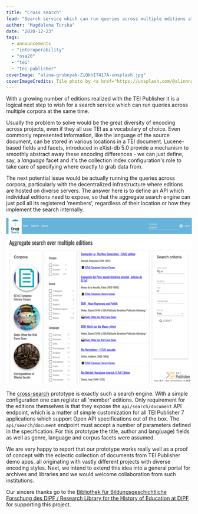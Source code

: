 ```yaml
---
title: "Cross search"
lead: "Search service which can run queries across multiple editions at the same time"
author: "Magdalena Turska"
date: "2020-12-23"
tags: 
  - announcements
  - "interoperability"
  - "osa20"
  - "tei"
  - "tei-publisher"
coverImage: "alina-grubnyak-ZiQkhI7417A-unsplash.jpg"
coverImageCredits: Tile photo by <a href="https://unsplash.com/@alinnnaaaa?utm_source=unsplash&utm_medium=referral&utm_content=creditCopyText" target="unsplash">Alina Grubnyak</a> on <a href="https://unsplash.com/s/photos/connection?utm_source=unsplash&utm_medium=referral&utm_content=creditCopyText" target="unsplash">Unsplash</a>
---
```


With a growing number of editions realized with the TEI Publisher it is a logical next step to wish for a search service which can run queries across multiple corpora at the same time.

Usually the problem to solve would be the great diversity of encoding across projects, even if they all use TEI as a vocabulary of choice. Even commonly represented information, like the language of the source document, can be stored in various locations in a TEI document. Lucene-based fields and facets, introduced in eXist-db 5.0 provide a mechanism to smoothly abstract away these encoding differences - we can just define, say, a _language_ facet and it's the collection index configuration's role to take care of specifying where exactly to grab data from.

The next potential issue would be actually running the queries across corpora, particularly with the decentralized infrastructure where editions are hosted on diverse servers. The answer here is to define an API which individual editions need to expose, so that the aggregate search engine can just poll all its registered 'members', regardless of their location or how they implement the search internally.

![Cross-search results page](/img/cross-results-1024x914.png)

The [cross-search](https://tei-publisher.org/exist/apps/cross-search/index.html) prototype is exactly such a search engine. With a simple configuration one can register all 'member' editions. Only requirement for the editions themselves is that they expose the `api/search/document` API endpoint, which is a matter of simple customization for all TEI Publisher 7 applications which support Open API specifications out of the box. The `api/search/document` endpoint must accept a number of parameters defined in the specification. For this prototype the title, author and lang(uage) fields as well as genre, language and corpus facets were assumed.

We are very happy to report that our prototype works really well as a proof of concept with the eclectic collection of documents from TEI Publisher demo apps, all originating with vastly different projects with diverse encoding styles. Next, we intend to extend this idea into a general portal for archives and libraries and we would welcome collaboration from such institutions.

Our sincere thanks go to the [Bibliothek für Bildungsgeschichtliche Forschung des DIPF / Research Library for the History of Education at DIPF](http://https://bbf.dipf.de/en) for supporting this project.